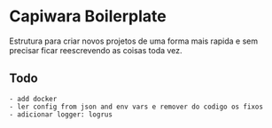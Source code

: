 # Capiwara Boilerplate

Estrutura para criar novos projetos de uma forma mais rapida e sem precisar ficar reescrevendo as coisas toda vez.  

## Todo

    - add docker
    - ler config from json and env vars e remover do codigo os fixos
    - adicionar logger: logrus